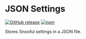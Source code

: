 # JSON Settings

[![GitHub release](https://img.shields.io/github/release/Snooful/JSON-Settings.svg?style=popout&label=github)](https://github.com/Snooful/JSON-Settings/releases/latest)
[![npm](https://img.shields.io/npm/v/@snooful/json-settings.svg?style=popout&colorB=red)](https://www.npmjs.com/package/@snooful/json-settings)

Stores Snooful settings in a JSON file.
